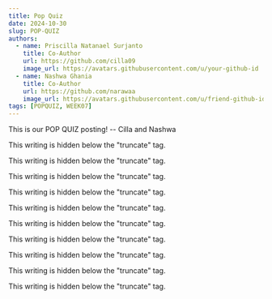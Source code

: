 ```yaml
---
title: Pop Quiz
date: 2024-10-30
slug: POP-QUIZ
authors:
  - name: Priscilla Natanael Surjanto
    title: Co-Author
    url: https://github.com/cilla09
    image_url: https://avatars.githubusercontent.com/u/your-github-id
  - name: Nashwa Ghania
    title: Co-Author
    url: https://github.com/narawaa
    image_url: https://avatars.githubusercontent.com/u/friend-github-id
tags: [POPQUIZ, WEEK07]
---
```


This is our POP QUIZ posting!
-- Cilla and Nashwa

<!--truncate-->

This writing is hidden below the "truncate" tag.

This writing is hidden below the "truncate" tag.

This writing is hidden below the "truncate" tag.

This writing is hidden below the "truncate" tag.

This writing is hidden below the "truncate" tag.

This writing is hidden below the "truncate" tag.

This writing is hidden below the "truncate" tag.

This writing is hidden below the "truncate" tag.

This writing is hidden below the "truncate" tag.

This writing is hidden below the "truncate" tag.
